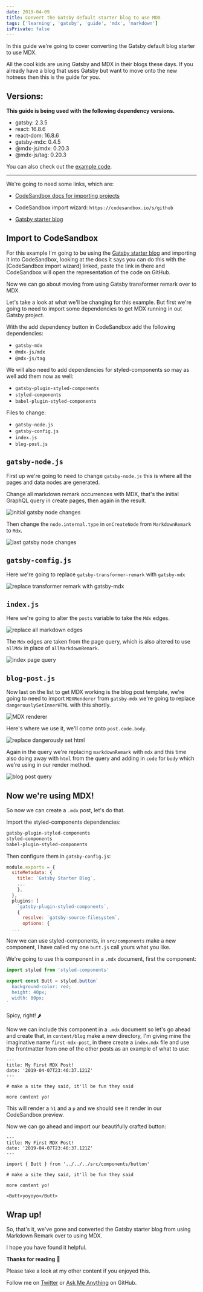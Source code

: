 ```yaml
---
date: 2019-04-09
title: Convert the Gatsby default starter blog to use MDX
tags: ['learning', 'gatsby', 'guide', 'mdx', 'markdown']
isPrivate: false
---
```


<script>
  import YouTube from '$lib/components/youtube.svelte'
</script>

In this guide we're going to cover converting the Gatsby default blog
starter to use MDX.

All the cool kids are using Gatsby and MDX in their blogs these days.
If you already have a blog that uses Gatsby but want to move onto the
new hotness then this is the guide for you.

<YouTube youTubeId="gck4RjaX5D4" />

## Versions:

**This guide is being used with the following dependency versions.**

- gatsby: 2.3.5
- react: 16.8.6
- react-dom: 16.8.6
- gatsby-mdx: 0.4.5
- @mdx-js/mdx: 0.20.3
- @mdx-js/tag: 0.20.3

You can also check out the [example code].

---

We're going to need some links, which are:

- [CodeSandbox docs for importing projects]

- CodeSandbox import wizard: `https://codesandbox.io/s/github`

- [Gatsby starter blog]

## Import to CodeSandbox

For this example I'm going to be using the [Gatsby starter blog] and
importing it into CodeSandbox, looking at the docs it says you can do
this with the [CodeSandbox import wizard] linked, paste the link in
there and CodeSandbox will open the representation of the code on
GitHub.

Now we can go about moving from using Gatsby transformer remark over
to MDX.

Let's take a look at what we'll be changing for this example. But
first we're going to need to import some dependencies to get MDX
running in out Gatsby project.

With the add dependency button in CodeSandbox add the following
dependencies:

- `gatsby-mdx`
- `@mdx-js/mdx`
- `@mdx-js/tag`

We will also need to add dependencies for styled-components so may as
well add them now as well:

- `gatsby-plugin-styled-components`
- `styled-components`
- `babel-plugin-styled-components`

Files to change:

- `gatsby-node.js`
- `gatsby-config.js`
- `index.js`
- `blog-post.js`

## `gatsby-node.js`

First up we're going to need to change `gatsby-node.js` this is where
all the pages and data nodes are generated.

Change all markdown remark occurrences with MDX, that's the initial
GraphQL query in create pages, then again in the result.

![initial gatsby node changes]

Then change the `node.internal.type` in `onCreateNode` from
`MarkdownRemark` to `Mdx`.

![last gatsby node changes]

## `gatsby-config.js`

Here we're going to replace `gatsby-transformer-remark` with
`gatsby-mdx`

![replace transformer remark with gatsby-mdx]

## `index.js`

Here we're going to alter the `posts` variable to take the `Mdx`
edges.

![replace all markdown edges]

The `Mdx` edges are taken from the page query, which is also altered
to use `allMdx` in place of `allMarkdownRemark`.

![index page query]

## `blog-post.js`

Now last on the list to get MDX working is the blog post template,
we're going to need to import `MDXRenderer` from `gatsby-mdx` we're
going to replace `dangerouslySetInnerHTML` with this shortly.

![MDX renderer]

Here's where we use it, we'll come onto `post.code.body`.

![replace dangerously set html]

Again in the query we're replacing `markdownRemark` with `mdx` and
this time also doing away with `html` from the query and adding in
`code` for `body` which we're using in our render method.

![blog post query]

## Now we're using MDX!

So now we can create a `.mdx` post, let's do that.

Import the styled-components dependencies:

```bash
gatsby-plugin-styled-components
styled-components
babel-plugin-styled-components
```

Then configure them in `gatsby-config.js`:

```js:title=gatsby-config.js
module.exports = {
  siteMetadata: {
    title: `Gatsby Starter Blog`,
    ...
    },
  },
  plugins: [
    `gatsby-plugin-styled-components`,
    {
      resolve: `gatsby-source-filesystem`,
      options: {
  ...
```

Now we can use styled-components, in `src/components` make a new
component, I have called my one `butt.js` call yours what you like.

We're going to use this component in a `.mdx` document, first the
component:

```js
import styled from 'styled-components'

export const Butt = styled.button`
  background-color: red;
  height: 40px;
  width: 80px;
`
```

Spicy, right! 🌶

Now we can include this component in a `.mdx` document so let's go
ahead and create that, in `content/blog` make a new directory, I'm
giving mine the imaginative name `first-mdx-post`, in there create a
`index.mdx` file and use the frontmatter from one of the other posts
as an example of what to use:

```mdx
---
title: My First MDX Post!
date: '2019-04-07T23:46:37.121Z'
---

# make a site they said, it'll be fun they said

more content yo!
```

This will render a `h1` and a `p` and we should see it render in our
CodeSandbox preview.

Now we can go ahead and import our beautifully crafted button:

```mdx
---
title: My First MDX Post!
date: '2019-04-07T23:46:37.121Z'
---

import { Butt } from '../../../src/components/button'

# make a site they said, it'll be fun they said

more content yo!

<Butt>yoyoyo</Butt>
```

## Wrap up!

So, that's it, we've gone and converted the Gatsby starter blog from
using Markdown Remark over to using MDX.

I hope you have found it helpful.

**Thanks for reading** 🙏

Please take a look at my other content if you enjoyed this.

Follow me on [Twitter] or [Ask Me Anything] on GitHub.

<!-- Links -->

[twitter]: https://twitter.com/spences10
[ask me anything]: https://github.com/spences10/ama
[example code]: https://codesandbox.io/s/lqp6p647q
[gatsby starter blog]: https://github.com/gatsbyjs/gatsby-starter-blog
[codesandbox docs for importing projects]:
  https://codesandbox.io/docs/importing

<!-- Images -->

[initial gatsby node changes]:
  https://now-images-wine.now.sh/2019/convert-gatsby-default-blog-to-mdx/initialGatsbyNode.png
[last gatsby node changes]:
  https://now-images-wine.now.sh/2019/convert-gatsby-default-blog-to-mdx/lastGatsbyNode.png
[replace transformer remark with gatsby-mdx]:
  https://now-images-wine.now.sh/2019/convert-gatsby-default-blog-to-mdx/gatsbyConfig.png
[replace all markdown edges]:
  https://now-images-wine.now.sh/2019/convert-gatsby-default-blog-to-mdx/indexPageEdges.png
[index page query]:
  https://now-images-wine.now.sh/2019/convert-gatsby-default-blog-to-mdx/indexPageQuery.png
[mdx renderer]:
  https://now-images-wine.now.sh/2019/convert-gatsby-default-blog-to-mdx/importMdxRenderer.png
[replace dangerously set html]:
  https://now-images-wine.now.sh/2019/convert-gatsby-default-blog-to-mdx/replaceDangerHtml.png
[blog post query]:
  https://now-images-wine.now.sh/2019/convert-gatsby-default-blog-to-mdx/blogPostQuery.png
